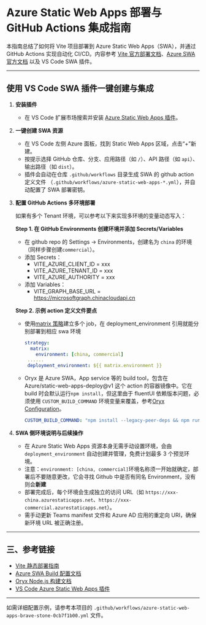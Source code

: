 # Azure Static Web Apps 部署与 GitHub Actions 集成指南

本指南总结了如何将 Vite 项目部署到 Azure Static Web Apps（SWA），并通过 GitHub Actions 实现自动化 CI/CD。内容参考 [Vite 官方部署文档](https://vite.dev/guide/static-deploy.html)、[Azure SWA 官方文档](https://learn.microsoft.com/en-us/azure/static-web-apps/build-configuration?tabs=aat&pivots=github-actions) 以及 VS Code SWA 插件。

---

## 使用 VS Code SWA 插件一键创建与集成

1. **安装插件**

   - 在 VS Code 扩展市场搜索并安装 [Azure Static Web Apps 插件](https://marketplace.visualstudio.com/items?itemName=ms-azuretools.vscode-azurestaticwebapps)。

2. **一键创建 SWA 资源**

   - 在 VS Code 左侧 Azure 面板，找到 Static Web Apps 区域，点击“+”新建。
   - 按提示选择 GitHub 仓库、分支、应用路径（如 `/`）、API 路径（如 `api`）、输出路径（如 `dist`）。
   - 插件会自动在仓库 `.github/workflows` 目录生成 SWA 的 github action 定义文件 （`.github/workflows/azure-static-web-apps-*.yml`），并自动配置了 SWA 部署密钥。

3. **配置 GitHub Actions 多环境部署**

   如果有多个 Tenant 环境，可以参考以下来实现多环境的变量动态写入：

   **Step 1. 在 GitHub Environments 创建环境并添加 Secrets/Variables**

   - 在 github repo 的 Settings → Environments，创建名为 `china` 的环境（同样步骤创建`commercial`）。
   - 添加 Secrets：
     - VITE_AZURE_CLIENT_ID = xxx
     - VITE_AZURE_TENANT_ID = xxx
     - VITE_AZURE_AUTHORITY = xxx
   - 添加 Variables：
     - VITE_GRAPH_BASE_URL = https://microsoftgraph.chinacloudapi.cn

   **Step 2. 示例 action 定义文件要点**

   - 使用[matrix 策略](https://docs.github.com/zh/actions/how-tos/write-workflows/choose-what-workflows-do/run-job-variations)建立多个 job，在 deployment_environment 引用就能分别部署到相应 swa 环境

     ```yaml
     strategy:
       matrix:
         environment: [china, commercial]
      ......
      deployment_environment: ${{ matrix.environment }}
     ```

   - Oryx 是 Azure SWA，App service 等的 build tool，包含在 Azure/static-web-apps-deploy@v1 这个 action 的容器镜像中。它在 build 时会默认运行`npm install`，但这里由于 fluentUI 依赖版本问题，必须使用 `CUSTOM_BUILD_COMMAND` 环境变量来覆盖，参考[Oryx Configuration](https://github.com/microsoft/Oryx/blob/main/doc/configuration.md)。

     ```yaml
     CUSTOM_BUILD_COMMAND: "npm install --legacy-peer-deps && npm run build"
     ```

4. **SWA 侧环境说明与后续操作**
   - 在 Azure Static Web Apps 资源本身无需手动设置环境，会由 `deployment_environment` 自动创建并管理，免费计划最多 3 个预览环境。
   - 注意：`environment: [china, commercial]`环境名称须一开始就确定，部署后不要随意更改，它会寻找 Github 中是否有同名 Environment，没有则会**新建**
   - 部署完成后，每个环境会生成独立的访问 URL（如 `https://xxx-china.azurestaticapps.net`、`https://xxx-commercial.azurestaticapps.net`）。
   - 需手动更新 Teams manifest 文件和 Azure AD 应用的重定向 URI，确保新环境 URL 被正确注册。

---

## 三、参考链接

- [Vite 静态部署指南](https://vite.dev/guide/static-deploy.html)
- [Azure SWA Build 配置文档](https://learn.microsoft.com/en-us/azure/static-web-apps/build-configuration?tabs=aat&pivots=github-actions)
- [Oryx Node.js 构建文档](https://github.com/microsoft/Oryx/blob/main/doc/runtimes/nodejs.md#build)
- [VS Code Azure Static Web Apps 插件](https://marketplace.visualstudio.com/items?itemName=ms-azuretools.vscode-azurestaticwebapps)

---

如需详细配置示例，请参考本项目的 `.github/workflows/azure-static-web-apps-brave-stone-0cb7f1b00.yml` 文件。

